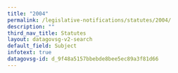 ```yaml
---
title: "2004"
permalink: /legislative-notifications/statutes/2004/
description: ""
third_nav_title: Statutes
layout: datagovsg-v2-search
default_field: Subject
infotext: true
datagovsg-id: d_9f48a5157bbebde8bee5ec89a3f81d66
---
```

